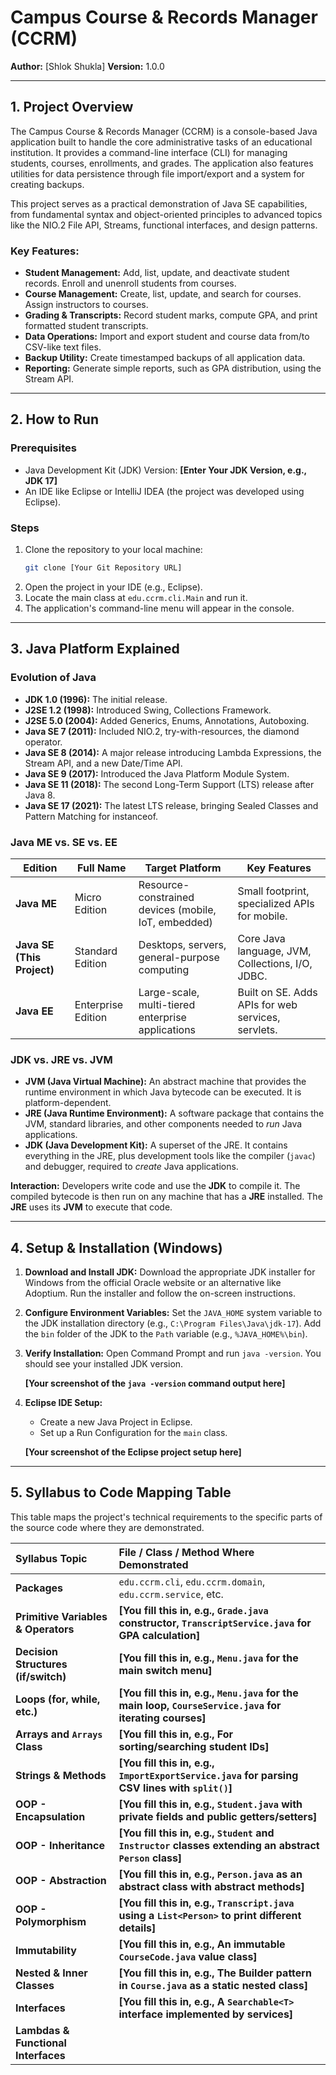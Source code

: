 # Campus Course & Records Manager (CCRM)

**Author:** [Shlok Shukla]
**Version:** 1.0.0

---

## 1. Project Overview

The Campus Course & Records Manager (CCRM) is a console-based Java application built to handle the core administrative tasks of an educational institution. It provides a command-line interface (CLI) for managing students, courses, enrollments, and grades. The application also features utilities for data persistence through file import/export and a system for creating backups.

This project serves as a practical demonstration of Java SE capabilities, from fundamental syntax and object-oriented principles to advanced topics like the NIO.2 File API, Streams, functional interfaces, and design patterns.

### Key Features:
* **Student Management:** Add, list, update, and deactivate student records. Enroll and unenroll students from courses.
* **Course Management:** Create, list, update, and search for courses. Assign instructors to courses.
* **Grading & Transcripts:** Record student marks, compute GPA, and print formatted student transcripts.
* **Data Operations:** Import and export student and course data from/to CSV-like text files.
* **Backup Utility:** Create timestamped backups of all application data.
* **Reporting:** Generate simple reports, such as GPA distribution, using the Stream API.

---

## 2. How to Run

### Prerequisites
* Java Development Kit (JDK) Version: **[Enter Your JDK Version, e.g., JDK 17]**
* An IDE like Eclipse or IntelliJ IDEA (the project was developed using Eclipse).

### Steps
1.  Clone the repository to your local machine:
    ```bash
    git clone [Your Git Repository URL]
    ```
2.  Open the project in your IDE (e.g., Eclipse).
3.  Locate the main class at `edu.ccrm.cli.Main` and run it.
4.  The application's command-line menu will appear in the console.

---

## 3. Java Platform Explained

### Evolution of Java
* **JDK 1.0 (1996):** The initial release.
* **J2SE 1.2 (1998):** Introduced Swing, Collections Framework.
* **J2SE 5.0 (2004):** Added Generics, Enums, Annotations, Autoboxing.
* **Java SE 7 (2011):** Included NIO.2, try-with-resources, the diamond operator.
* **Java SE 8 (2014):** A major release introducing Lambda Expressions, the Stream API, and a new Date/Time API.
* **Java SE 9 (2017):** Introduced the Java Platform Module System.
* **Java SE 11 (2018):** The second Long-Term Support (LTS) release after Java 8.
* **Java SE 17 (2021):** The latest LTS release, bringing Sealed Classes and Pattern Matching for instanceof.

### Java ME vs. SE vs. EE
| Edition               | Full Name                          | Target Platform                                       | Key Features                                       |
| --------------------- | ---------------------------------- | ----------------------------------------------------- | -------------------------------------------------- |
| **Java ME** | Micro Edition                      | Resource-constrained devices (mobile, IoT, embedded)  | Small footprint, specialized APIs for mobile.      |
| **Java SE (This Project)** | Standard Edition               | Desktops, servers, general-purpose computing          | Core Java language, JVM, Collections, I/O, JDBC.   |
| **Java EE** | Enterprise Edition                 | Large-scale, multi-tiered enterprise applications     | Built on SE. Adds APIs for web services, servlets. |

### JDK vs. JRE vs. JVM
* **JVM (Java Virtual Machine):** An abstract machine that provides the runtime environment in which Java bytecode can be executed. It is platform-dependent.
* **JRE (Java Runtime Environment):** A software package that contains the JVM, standard libraries, and other components needed to *run* Java applications.
* **JDK (Java Development Kit):** A superset of the JRE. It contains everything in the JRE, plus development tools like the compiler (`javac`) and debugger, required to *create* Java applications.

**Interaction:** Developers write code and use the **JDK** to compile it. The compiled bytecode is then run on any machine that has a **JRE** installed. The **JRE** uses its **JVM** to execute that code.

---

## 4. Setup & Installation (Windows)

1.  **Download and Install JDK:** Download the appropriate JDK installer for Windows from the official Oracle website or an alternative like Adoptium. Run the installer and follow the on-screen instructions.
2.  **Configure Environment Variables:** Set the `JAVA_HOME` system variable to the JDK installation directory (e.g., `C:\Program Files\Java\jdk-17`). Add the `bin` folder of the JDK to the `Path` variable (e.g., `%JAVA_HOME%\bin`).
3.  **Verify Installation:** Open Command Prompt and run `java -version`. You should see your installed JDK version.

    **[Your screenshot of the `java -version` command output here]**

4.  **Eclipse IDE Setup:**
    * Create a new Java Project in Eclipse.
    * Set up a Run Configuration for the `main` class.

    **[Your screenshot of the Eclipse project setup here]**

---

## 5. Syllabus to Code Mapping Table

This table maps the project's technical requirements to the specific parts of the source code where they are demonstrated.

| Syllabus Topic | File / Class / Method Where Demonstrated |
| :--- | :--- |
| **Packages** | `edu.ccrm.cli`, `edu.ccrm.domain`, `edu.ccrm.service`, etc. |
| **Primitive Variables & Operators** | **[You fill this in, e.g., `Grade.java` constructor, `TranscriptService.java` for GPA calculation]** |
| **Decision Structures (if/switch)**| **[You fill this in, e.g., `Menu.java` for the main switch menu]** |
| **Loops (for, while, etc.)** | **[You fill this in, e.g., `Menu.java` for the main loop, `CourseService.java` for iterating courses]** |
| **Arrays and `Arrays` Class** | **[You fill this in, e.g., For sorting/searching student IDs]** |
| **Strings & Methods** | **[You fill this in, e.g., `ImportExportService.java` for parsing CSV lines with `split()`]** |
| **OOP - Encapsulation** | **[You fill this in, e.g., `Student.java` with private fields and public getters/setters]** |
| **OOP - Inheritance** | **[You fill this in, e.g., `Student` and `Instructor` classes extending an abstract `Person` class]** |
| **OOP - Abstraction** | **[You fill this in, e.g., `Person.java` as an abstract class with abstract methods]** |
| **OOP - Polymorphism** | **[You fill this in, e.g., `Transcript.java` using a `List<Person>` to print different details]** |
| **Immutability** | **[You fill this in, e.g., An immutable `CourseCode.java` value class]** |
| **Nested & Inner Classes** | **[You fill this in, e.g., The Builder pattern in `Course.java` as a static nested class]** |
| **Interfaces** | **[You fill this in, e.g., A `Searchable<T>` interface implemented by services]** |
| **Lambdas & Functional Interfaces**| 
